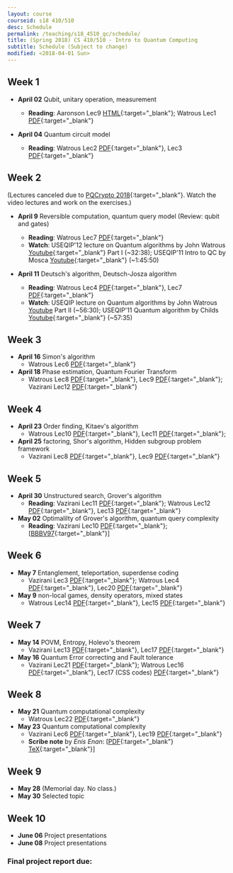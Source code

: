 ```yaml
---
layout: course
courseid: s18 410/510
desc: Schedule
permalink: /teaching/s18_4510_qc/schedule/
title: (Spring 2018) CS 410/510 - Intro to Quantum Computing
subtitle: Schedule (Subject to change)
modified: <2018-04-01 Sun>
---
```


## Week 1 
* **April 02** Qubit, unitary operation, measurement
    *  **Reading**: Aaronson Lec9 [HTML](http://www.scottaaronson.com/democritus/lec9.html){:target="_blank"}; Watrous Lec1 [PDF](https://cs.uwaterloo.ca/~watrous/CPSC519/LectureNotes/01.pdf){:target="_blank"}

* **April 04** Quantum circuit model
    *  **Reading**: Watrous Lec2 [PDF](https://cs.uwaterloo.ca/~watrous/CPSC519/LectureNotes/02.pdf){:target="_blank"}, Lec3 [PDF](https://cs.uwaterloo.ca/~watrous/CPSC519/LectureNotes/03.pdf){:target="_blank"}

## Week 2 
(Lectures canceled due to [PQCrypto 2018](http://www.math.fau.edu/pqcrypto2018/){:target="_blank"}. Watch the video lectures and work on the exercises.)
*  **April 9** Reversible computation, quantum query model (Review: qubit and gates)
    *  **Reading**: Watrous Lec7 [PDF](https://cs.uwaterloo.ca/~watrous/CPSC519/LectureNotes/07.pdf){:target="_blank"}
    *  **Watch**: USEQIP'12 lecture on Quantum algorithms by John Watrous [Youtube](https://www.youtube.com/watch?v=Mye5uaGq5no){:target="_blank"} Part I (~32:38); USEQIP'11 Intro to QC by Mosca [Youtube](https://www.youtube.com/watch?v=cjRB55gxQN4&list=PLE2D9E49457E950E7&index=4){:target="_blank"} (~1:45:50)
	
*  **April 11** Deutsch's
   algorithm, Deutsch-Josza algorithm
    *  **Reading**: Watrous Lec4 [PDF](https://cs.uwaterloo.ca/~watrous/CPSC519/LectureNotes/04.pdf){:target="_blank"}, Lec7 [PDF](https://cs.uwaterloo.ca/~watrous/CPSC519/LectureNotes/07.pdf){:target="_blank"}
    *  **Watch**: USEQIP lecture on Quantum algorithms by John Watrous [Youtube](https://www.youtube.com/watch?v=Mye5uaGq5no) Part II (~56:30);  USEQIP'11 Quantum algorithm by Childs [Youtube](https://www.youtube.com/watch?v=QrP9HACtac8&index=5&list=PLE2D9E49457E950E7){:target="_blank"} (~57:35)

## Week 3
*  **April 16** Simon's algorithm
   *  Watrous Lec6 [PDF](https://cs.uwaterloo.ca/~watrous/CPSC519/LectureNotes/06.pdf){:target="_blank"}
*  **April 18** Phase estimation, Quantum Fourier Transform
    * Watrous Lec8 [PDF](https://cs.uwaterloo.ca/~watrous/CPSC519/LectureNotes/08.pdf){:target="_blank"}, Lec9 [PDF](https://cs.uwaterloo.ca/~watrous/CPSC519/LectureNotes/09.pdf){:target="_blank"}; Vazirani Lec12 [PDF](https://people.eecs.berkeley.edu/~vazirani/s07quantum/notes/phase.pdf){:target="_blank"}  

## Week 4
*  **April 23** Order finding, Kitaev's algorithm
   *  Watrous Lec10 [PDF](https://cs.uwaterloo.ca/~watrous/CPSC519/LectureNotes/10.pdf){:target="_blank"}, Lec11 [PDF](https://cs.uwaterloo.ca/~watrous/CPSC519/LectureNotes/11.pdf){:target="_blank"}; 
*  **April 25** factoring, Shor's algorithm, Hidden subgroup problem
   framework
    *  Vazirani Lec8 [PDF](https://people.eecs.berkeley.edu/~vazirani/s07quantum/notes/factoring1.pdf){:target="_blank"}, Lec9 [PDF](https://people.eecs.berkeley.edu/~vazirani/s07quantum/notes/lec9.pdf){:target="_blank"}

## Week 5
*  **April 30** Unstructured search, Grover's algorithm
   *  **Reading**: Vazirani Lec11 [PDF](https://people.eecs.berkeley.edu/~vazirani/s07quantum/notes/grover.pdf){:target="_blank"}; Watrous Lec12 [PDF](https://cs.uwaterloo.ca/~watrous/CPSC519/LectureNotes/12.pdf){:target="_blank"}, Lec13 [PDF](https://cs.uwaterloo.ca/~watrous/CPSC519/LectureNotes/13.pdf){:target="_blank"}
*  **May 02** Optimalilty of Grover's algorithm, quantum query complexity
    *  **Reading**: Vazirani Lec10 [PDF](https://people.eecs.berkeley.edu/~vazirani/s07quantum/notes/lec10.pdf){:target="_blank"}; [[BBBV97](https://arxiv.org/pdf/quant-ph/9701001.pdf){:target="_blank"}]
   
## Week 6
*  **May 7** Entanglement, teleportation, superdense coding
    *  Vazirani Lec3 [PDF](https://people.eecs.berkeley.edu/~vazirani/s07quantum/notes/lecture3.pdf){:target="_blank"}; Watrous Lec4 [PDF](https://cs.uwaterloo.ca/~watrous/CPSC519/LectureNotes/04.pdf){:target="_blank"}, Lec20 [PDF](https://cs.uwaterloo.ca/~watrous/CPSC519/LectureNotes/20.pdf){:target="_blank"}
*  **May 9** non-local games, density operators, mixed states
   *  Watrous Lec14 [PDF](https://cs.uwaterloo.ca/~watrous/CPSC519/LectureNotes/14.pdf){:target="_blank"}, Lec15 [PDF](https://cs.uwaterloo.ca/~watrous/CPSC519/LectureNotes/15.pdf){:target="_blank"}

## Week 7
*  **May 14** POVM, Entropy, Holevo's theorem
   *  Vazirani Lec13 [PDF](https://people.eecs.berkeley.edu/~vazirani/s07quantum/notes/qinfo.pdf){:target="_blank"}, Lec17 [PDF](https://people.eecs.berkeley.edu/~vazirani/s07quantum/notes/lec17/lec17.pdf){:target="_blank"}
*  **May 16** Quantum Error correcting and Fault tolerance
    *  Vazirani Lec21 [PDF](https://people.eecs.berkeley.edu/~vazirani/s07quantum/notes/qecc.pdf){:target="_blank"}; Watrous Lec16 [PDF](https://cs.uwaterloo.ca/~watrous/CPSC519/LectureNotes/16.pdf){:target="_blank"}, Lec17 (CSS codes) [PDF](https://cs.uwaterloo.ca/~watrous/CPSC519/LectureNotes/17.pdf){:target="_blank"}

## Week 8
*  **May 21** Quantum computational complexity
    *  Watrous Lec22 [PDF](https://cs.uwaterloo.ca/~watrous/CPSC519/LectureNotes/22.pdf){:target="_blank"} 
*  **May 23** Quantum computational complexity
    *  Vazirani Lec6 [PDF](https://people.eecs.berkeley.edu/~vazirani/s07quantum/notes/lecture6.pdf){:target="_blank"}, Lec19 [PDF](https://people.eecs.berkeley.edu/~vazirani/s07quantum/notes/qma.pdf){:target="_blank"} 
    *  **Scribe note** by _Enis Enan_: [[PDF]({{base}}/teaching/s17_4510_qc/170525_ei_lec16.pdf){:target="_blank"} [TeX]({{base}}/teaching/s17_4510_qc/170525_ei_lec16.tex){:target="_blank"}]
   
## Week 9
*  **May 28** (Memorial day. No class.)
*  **May 30** Selected topic

## Week 10
*  **June 06** Project presentations
*  **June 08** Project presentations

### Final project report due: <!-- Thursday, June 15, 11:59pm PDT. -->
